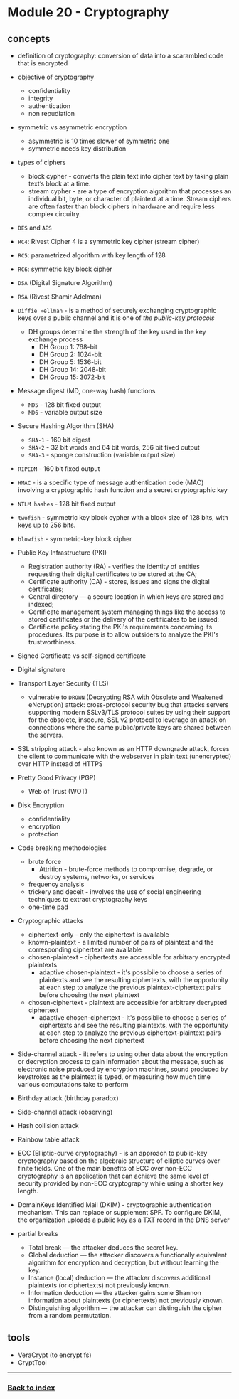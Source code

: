 # Module 20 - Cryptography

## concepts
- definition of cryptography: conversion of data into a scarambled code that is encrypted
- objective of cryptography
    - confidentiality
    - integrity
    - authentication
    - non repudiation
- symmetric vs asymmetric encryption
    - asymmetric is 10 times slower of symmetric one
    - symmetric needs key distribution
- types of ciphers
    - block cypher - converts the plain text into cipher text by taking plain text’s block at a time.
    - stream cypher - are a type of encryption algorithm that processes an individual bit, byte, or character of plaintext at a time. Stream ciphers are often faster than block ciphers in hardware and require less complex circuitry.
- `DES` and `AES`
- `RC4`: Rivest Cipher 4 is a symmetric key cipher (stream cipher)
- `RC5`: parametrized algorithm with key length of 128
- `RC6`: symmetric key block cipher
- `DSA` (Digital Signature Algorithm)
- `RSA` (Rivest Shamir Adelman)
- `Diffie Hellman` - is a method of securely exchanging cryptographic keys over a public channel and it is one of _the public-key protocols_
    - DH groups determine the strength of the key used in the key exchange process
        - DH Group 1: 768-bit
        - DH Group 2: 1024-bit
        - DH Group 5: 1536-bit
        - DH Group 14: 2048-bit
        - DH Group 15: 3072-bit
- Message digest (MD, one-way hash) functions
    - `MD5` - 128 bit fixed output
    - `MD6` - variable output size
- Secure Hashing Algorithm (SHA)
    - `SHA-1` - 160 bit digest
    - `SHA-2` - 32 bit words and 64 bit words, 256 bit fixed output
    - `SHA-3` - sponge construction (variable output size)
- `RIPEDM` - 160 bit fixed output
- `HMAC` - is a specific type of message authentication code (MAC) involving a cryptographic hash function and a secret cryptographic key
- `NTLM hashes` - 128 bit fixed output
- `twofish` - symmetric key block cypher with a block size of 128 bits, with keys up to 256 bits.
- `blowfish` - symmetric-key block cipher
- Public Key Infrastructure (PKI)
    - Registration authority (RA) - verifies the identity of entities requesting their digital certificates to be stored at the CA;
    - Certificate authority (CA) - stores, issues and signs the digital certificates;
    - Central directory — a secure location in which keys are stored and indexed;
    - Certificate management system managing things like the access to stored certificates or the delivery of the certificates to be issued;
    - Certificate policy stating the PKI's requirements concerning its procedures. Its purpose is to allow outsiders to analyze the PKI's trustworthiness.
- Signed Certificate vs self-signed certificate
- Digital signature
- Transport Layer Security (TLS)
    - vulnerable to `DROWN` (Decrypting RSA with Obsolete and Weakened eNcryption) attack: cross-protocol security bug that attacks servers supporting modern SSLv3/TLS protocol suites by using their support for the obsolete, insecure, SSL v2 protocol to leverage an attack on connections where the same public/private keys are shared between the servers.
- SSL stripping attack - also known as an HTTP downgrade attack, forces the client to communicate with the webserver in plain text (unencrypted) over HTTP instead of HTTPS

- Pretty Good Privacy (PGP)
    - Web of Trust (WOT)
- Disk Encryption
    - confidentiality
    - encryption
    - protection
- Code breaking methodologies
    - brute force
        - Attrition - brute-force methods to compromise, degrade, or destroy systems, networks, or services
    - frequency analysis
    - trickery and deceit - involves the use of social engineering techniques to extract cryptography keys
    - one-time pad
- Cryptographic attacks
    - ciphertext-only - only the ciphertext is available
    - known-plaintext - a limited number of pairs of plaintext and the corresponding ciphertext are available
    - chosen-plaintext - ciphertexts are accessible for arbitrary encrypted plaintexts
        - adaptive chosen-plaintext - it's possibile to choose a series of plaintexts and see the resulting ciphertexts, with the opportunity at each step to analyze the previous plaintext-ciphertext pairs before choosing the next plaintext
    - chosen-ciphertext - plaintext are accessible for arbitrary decrypted ciphertext
        - adaptive chosen-ciphertext - it's possibile to choose a series of ciphertexts and see the resulting plaintexts, with the opportunity at each step to analyze the previous ciphertext-plaintext pairs before choosing the next ciphertext
- Side-channel attack - iIt refers to using other data about the encryption or decryption process to gain information about the message, such as electronic noise produced by encryption machines, sound produced by keystrokes as the plaintext is typed, or measuring how much time various computations take to perform
- Birthday attack (birthday paradox)
- Side-channel attack (observing)
- Hash collision attack
- Rainbow table attack
- ECC (Elliptic-curve cryptography) - is an approach to public-key cryptography based on the algebraic structure of elliptic curves over finite fields. One of the main benefits of ECC over non-ECC cryptography is an application that can achieve the same level of security provided by non-ECC cryptography while using a shorter key length.
- DomainKeys Identified Mail (DKIM) - cryptographic authentication mechanism. This can replace or supplement SPF. To configure DKIM, the organization uploads a public key as a TXT record in the DNS server
- partial breaks
    - Total break — the attacker deduces the secret key.
    - Global deduction — the attacker discovers a functionally equivalent algorithm for encryption and decryption, but without learning the key.
    - Instance (local) deduction — the attacker discovers additional plaintexts (or ciphertexts) not previously known.
    - Information deduction — the attacker gains some Shannon information about plaintexts (or ciphertexts) not previously known.
    - Distinguishing algorithm — the attacker can distinguish the cipher from a random permutation.

## tools
- VeraCrypt (to encrypt fs)
- CryptTool

---
### [Back to index](../README.md)